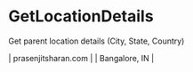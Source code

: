 GetLocationDetails
========

Get parent location details (City, State, Country)

| prasenjitsharan.com | 
| Bangalore, IN |